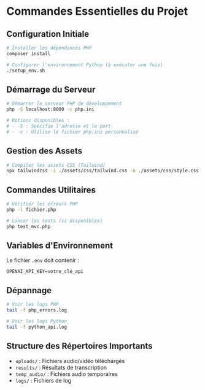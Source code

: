 # Commandes Essentielles du Projet

## Configuration Initiale

```bash
# Installer les dépendances PHP
composer install

# Configurer l'environnement Python (à exécuter une fois)
./setup_env.sh
```

## Démarrage du Serveur

```bash
# Démarrer le serveur PHP de développement
php -S localhost:8000 -c php.ini

# Options disponibles :
# - -S : Spécifie l'adresse et le port
# - -c : Utilise le fichier php.ini personnalisé
```

## Gestion des Assets

```bash
# Compiler les assets CSS (Tailwind)
npx tailwindcss -i ./assets/css/tailwind.css -o ./assets/css/style.css --watch
```

## Commandes Utilitaires

```bash
# Vérifier les erreurs PHP
php -l fichier.php

# Lancer les tests (si disponibles)
php test_mvc.php
```

## Variables d'Environnement

Le fichier `.env` doit contenir :

```
OPENAI_API_KEY=votre_clé_api
```

## Dépannage

```bash
# Voir les logs PHP
tail -f php_errors.log

# Voir les logs Python
tail -f python_api.log
```

## Structure des Répertoires Importants

- `uploads/` : Fichiers audio/vidéo téléchargés
- `results/` : Résultats de transcription
- `temp_audio/` : Fichiers audio temporaires
- `logs/` : Fichiers de log
